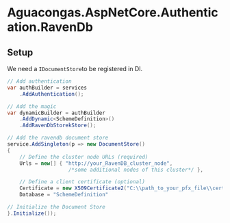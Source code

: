﻿# Aguacongas.AspNetCore.Authentication.RavenDb

## Setup

We need a `IDocumentStore`to be registered in DI. 

```cs
// Add authentication
var authBuilder = services
    .AddAuthentication();

// Add the magic
var dynamicBuilder = authBuilder
    .AddDynamic<SchemeDefinition>()
    .AddRavenDbStorekStore();

// Add the ravendb document store
service.AddSingleton(p => new DocumentStore()
{
    // Define the cluster node URLs (required)
    Urls = new[] { "http://your_RavenDB_cluster_node", 
                    /*some additional nodes of this cluster*/ },

    // Define a client certificate (optional)
    Certificate = new X509Certificate2("C:\\path_to_your_pfx_file\\cert.pfx"),
    Database = "SchemeDefinition"

// Initialize the Document Store
}.Initialize());
```
